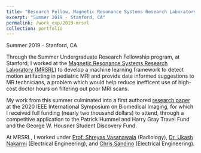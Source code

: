 ```yaml
---
title: "Research Fellow, Magnetic Resonance Systems Research Laboratory"
excerpt: "Summer 2019 - Stanford, CA"
permalink: /work_exp/2019-mrsrl
collection: portfolio
---
```


Summer 2019 - Stanford, CA

Through the Summer Undergraduate Research Fellowship program, at Stanford,
I worked at the [Magnetic Resonance Systems Research Laboratory (MRSRL)](https://mrsrl.sites.stanford.edu/) to
develop a machine learning framework to detect motion artifacting
in pediatric MRI and provide data informed suggestions to MR technicians, a problem
which would help reduce inefficent use of high-cost doctor hours on filtering
out poor MRI scans.

My work from this summer culminated into a first authored [research paper](https://ieeexplore.ieee.org/document/9098735) at
the 2020 IEEE International Symposium on Biomedical Imaging, for which I received
full funding (nearly two thousand dollars) to attend, through a competitive
application to the Patrick Hummel and Harry Gray Travel Fund and the George W.
Housner Student Discovery Fund.

At MRSRL, I worked under [Prof. Shreyas Vasanawala](https://profiles.stanford.edu/shreyas-vasanawala) (Radiology),
[Dr. Ukash Nakarmi](https://www.linkedin.com/in/ukashnakarmi/) (Electrical Engineering), and
[Chris Sandino](http://chrsandino.github.io/) (Electrical Engineering).
